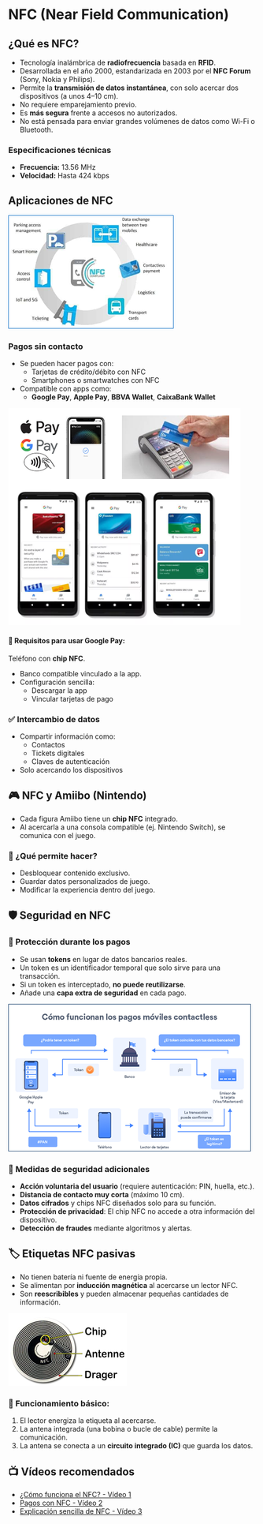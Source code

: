 # NFC (Near Field Communication)

## ¿Qué es NFC?

- Tecnología inalámbrica de **radiofrecuencia** basada en **RFID**.
- Desarrollada en el año 2000, estandarizada en 2003 por el **NFC Forum** (Sony, Nokia y Philips).
- Permite la **transmisión de datos instantánea**, con solo acercar dos dispositivos (a unos 4–10 cm).
- No requiere emparejamiento previo.
- Es **más segura** frente a accesos no autorizados.
- No está pensada para enviar grandes volúmenes de datos como Wi-Fi o Bluetooth.

### Especificaciones técnicas

- **Frecuencia:** 13.56 MHz
- **Velocidad:** Hasta 424 kbps

## Aplicaciones de NFC

![](img/2025-04-15-17-21-00.png)

### Pagos sin contacto

- Se pueden hacer pagos con:
  - Tarjetas de crédito/débito con NFC
  - Smartphones o smartwatches con NFC
- Compatible con apps como:
  - **Google Pay**, **Apple Pay**, **BBVA Wallet**, **CaixaBank Wallet**

![](img/2025-04-15-17-20-51.png)

#### 🔧 Requisitos para usar Google Pay:
Teléfono con **chip NFC**.
- Banco compatible vinculado a la app.
- Configuración sencilla:
  - Descargar la app
  - Vincular tarjetas de pago

### ✅ Intercambio de datos

- Compartir información como:
  - Contactos
  - Tickets digitales
  - Claves de autenticación
- Solo acercando los dispositivos

## 🎮 NFC y Amiibo (Nintendo)

- Cada figura Amiibo tiene un **chip NFC** integrado.
- Al acercarla a una consola compatible (ej. Nintendo Switch), se comunica con el juego.

### 📌 ¿Qué permite hacer?

- Desbloquear contenido exclusivo.
- Guardar datos personalizados de juego.
- Modificar la experiencia dentro del juego.

## 🛡️ Seguridad en NFC

### 🔐 Protección durante los pagos

- Se usan **tokens** en lugar de datos bancarios reales.
- Un token es un identificador temporal que solo sirve para una transacción.
- Si un token es interceptado, **no puede reutilizarse**.
- Añade una **capa extra de seguridad** en cada pago.

![](img/2025-04-15-17-20-23.png)

### 📲 Medidas de seguridad adicionales

- **Acción voluntaria del usuario** (requiere autenticación: PIN, huella, etc.).
- **Distancia de contacto muy corta** (máximo 10 cm).
- **Datos cifrados** y chips NFC diseñados solo para su función.
- **Protección de privacidad**: El chip NFC no accede a otra información del dispositivo.
- **Detección de fraudes** mediante algoritmos y alertas.

## 🏷️ Etiquetas NFC pasivas

- No tienen batería ni fuente de energía propia.
- Se alimentan por **inducción magnética** al acercarse un lector NFC.
- Son **reescribibles** y pueden almacenar pequeñas cantidades de información.

![](img/2025-04-15-17-20-11.png)

### 🔧 Funcionamiento básico:

1. El lector energiza la etiqueta al acercarse.
2. La antena integrada (una bobina o bucle de cable) permite la comunicación.
3. La antena se conecta a un **circuito integrado (IC)** que guarda los datos.

## 📺 Vídeos recomendados

- [¿Cómo funciona el NFC? - Vídeo 1](https://www.youtube.com/watch?v=YYQ9-HHENsg)
- [Pagos con NFC - Vídeo 2](https://www.youtube.com/watch?v=dV5DcjCL9As)
- [Explicación sencilla de NFC - Vídeo 3](https://www.youtube.com/watch?v=fkre-fLzR84)
